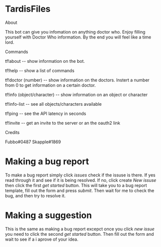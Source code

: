 # TardisFiles
About

This bot can give you infomation on anything doctor who. Enjoy filling yourself with Doctor Who information. By the end you will feel like a time lord.

Commands

tf!about -- show information on the bot.

tf!help -- show a list of commands

tf!doctor (number) -- show information on the doctors. Instert a number from 0 to get information on a certain doctor.

tf!info (object/character) -- show information on an object or character

tf!info-list -- see all objects/characters available

tf!ping -- see the API latency in seconds

tf!invite -- get an invite to the server or an the oauth2 link

Credits

Fubbo#0487 Skapple#1869

# Making a bug report 
To make a bug report simply click *issues* check if the issuse is there. If yes read through it and see if it is being resolved. If no, click create *New issuse* then click the first *get started* button. This will take you to a bug report template, fill out the form and press *submit*. Then wait for me to check the bug, and then try to resolve it.

# Making a suggestion
This is the same as making a bug report excepct once you click *new issue* you need to click the second *get started* button. Then fill out the form and wait to see if a i aprove of your idea.
